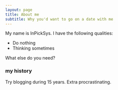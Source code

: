 ```yaml
---
layout: page
title: About me
subtitle: Why you'd want to go on a date with me
---
```


My name is InPickSys. I have the following qualities:

- Do nothing
- Thinking sometimes

What else do you need?

### my history

Try blogging during 15 years. Extra procrastinating.
